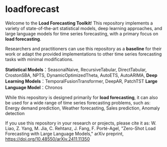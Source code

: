 # loadforecast

Welcome to the **Load Forecasting Toolkit**! This repository implements a variety of state-of-the-art statistical models, deep learning approaches, and large language models for time series forecasting, with a primary focus on **load forecasting**.  

Researchers and practitioners can use this repository as a **baseline** for their work or adapt the provided implementations to other time series forecasting tasks with minimal modifications.  


**Statistical Models**：SeasonalNaive, RecursiveTabular, DirectTabular, CrostonSBA, NPTS, DynamicOptimizedTheta, AutoETS, AutoARIMA,
**Deep Learning Models**：TemporalFusionTransformer, DeepAR, PatchTST
**Large Language Model**：Chronos

While this repository is designed primarily for **load forecasting**, it can also be used for a wide range of time series forecasting problems, such as:  Energy demand prediction, Weather forecasting, Sales prediction, Anomaly detection  


If you use this repository in your research or projects, please cite it as:
W. Liao, Z. Yang, M. Jia, C. Rehtanz, J. Fang, F. Porté-Agel, "Zero-Shot Load Forecasting with Large Language Models," arXiv preprint,  
https://doi.org/10.48550/arXiv.2411.11350

